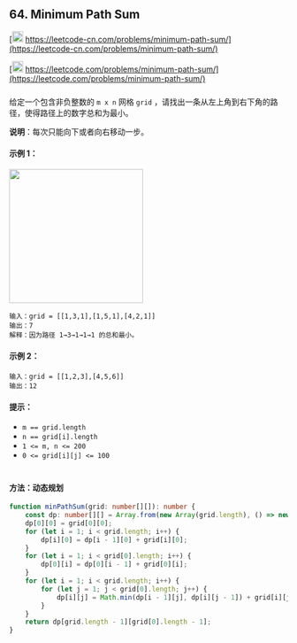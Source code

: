 ## 64. Minimum Path Sum

[<img src="https://static.leetcode-cn.com/cn-mono-assets/production/assets/logo-dark-cn.c42314a8.svg" height="20" /> https://leetcode-cn.com/problems/minimum-path-sum/](https://leetcode-cn.com/problems/minimum-path-sum/)

[<img src="https://assets.leetcode.com/static_assets/public/webpack_bundles/images/logo-dark.e99485d9b.svg" height="20"/> https://leetcode.com/problems/minimum-path-sum/](https://leetcode.com/problems/minimum-path-sum/)

###

给定一个包含非负整数的 `m x n` 网格 `grid` ，请找出一条从左上角到右下角的路径，使得路径上的数字总和为最小。

**说明**：每次只能向下或者向右移动一步。

#### 示例 1：

<img src="https://assets.leetcode.com/uploads/2020/11/05/minpath.jpg" width="242" />

```
输入：grid = [[1,3,1],[1,5,1],[4,2,1]]
输出：7
解释：因为路径 1→3→1→1→1 的总和最小。
```

#### 示例 2：

```
输入：grid = [[1,2,3],[4,5,6]]
输出：12
```

#### 提示：

-   `m == grid.length`
-   `n == grid[i].length`
-   `1 <= m, n <= 200`
-   `0 <= grid[i][j] <= 100`

#

#### 方法：动态规划

```ts
function minPathSum(grid: number[][]): number {
    const dp: number[][] = Array.from(new Array(grid.length), () => new Array(grid[0].length));
    dp[0][0] = grid[0][0];
    for (let i = 1; i < grid.length; i++) {
        dp[i][0] = dp[i - 1][0] + grid[i][0];
    }
    for (let i = 1; i < grid[0].length; i++) {
        dp[0][i] = dp[0][i - 1] + grid[0][i];
    }
    for (let i = 1; i < grid.length; i++) {
        for (let j = 1; j < grid[0].length; j++) {
            dp[i][j] = Math.min(dp[i - 1][j], dp[i][j - 1]) + grid[i][j];
        }
    }
    return dp[grid.length - 1][grid[0].length - 1];
}
```
